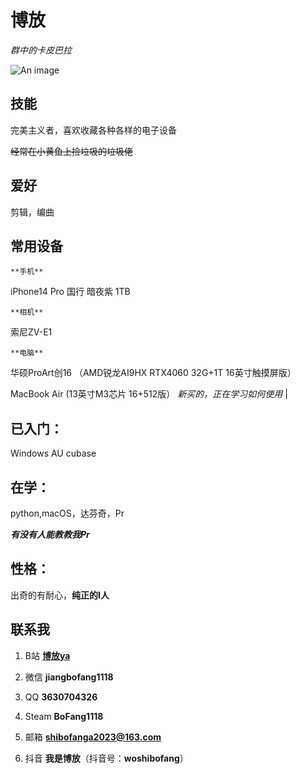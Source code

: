 



# **博放**  

*群中的卡皮巴拉*



  


![An image](https://img.picui.cn/free/2024/08/23/66c87ca10c32c.jpeg)





## 技能 
完美主义者，喜欢收藏各种各样的电子设备

~~经常在小黄鱼上捡垃圾的垃圾佬~~
## 爱好
剪辑，编曲
## 常用设备 
    **手机** 

iPhone14 Pro  国行 暗夜紫 1TB 


    **相机**
    
索尼ZV-E1 


    **电脑**
华硕ProArt创16 （AMD锐龙AI9HX RTX4060 32G+1T 16英寸触摸屏版）

 MacBook Air (13英寸M3芯片 16+512版） *新买的，正在学习如何使用*  |
## 已入门：
Windows AU cubase 
## 在学：
python,macOS，达芬奇，Pr

***有没有人能教教我Pr***

## 性格：

出奇的有耐心，**纯正的I人**



## 联系我

1. B站
**[博放ya](https://space.bilibili.com/3493076102285539)**

2. 微信
**jiangbofang1118**

3. QQ
**3630704326**

4. Steam
**BoFang1118**

5. 邮箱
**shibofanga2023@163.com**

6. 抖音
**我是博放**（抖音号：**woshibofang**）






